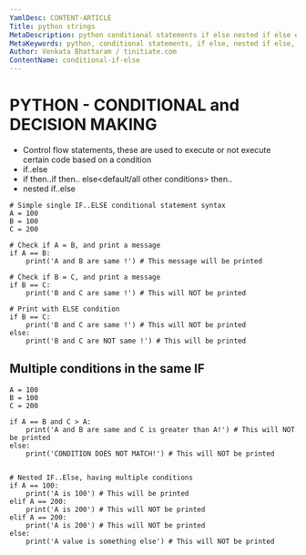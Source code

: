 ```yaml
---
YamlDesc: CONTENT-ARTICLE
Title: python strings
MetaDescription: python conditional statements if else nested if else example code, tutorials
MetaKeywords: python, conditional statements, if else, nested if else, example code, tutorials
Author: Venkata Bhattaram / tinitiate.com
ContentName: conditional-if-else
---
```


# PYTHON - CONDITIONAL and DECISION MAKING

*  Control flow statements, these are used to execute or not execute 
   certain code based on a condition
*  if..else
*  if<condition1> then..if<condition2> then..
   else<default/all other conditions> then..
*  nested if..else

```
# Simple single IF..ELSE conditional statement syntax
A = 100
B = 100
C = 200

# Check if A = B, and print a message
if A == B:
    print('A and B are same !') # This message will be printed

# Check if B = C, and print a message
if B == C:
    print('B and C are same !') # This will NOT be printed

# Print with ELSE condition
if B == C:
    print('B and C are same !') # This will NOT be printed
else:
    print('B and C are NOT same !') # This will be printed
```


## Multiple conditions in the same IF
```
A = 100
B = 100
C = 200

if A == B and C > A: 
    print('A and B are same and C is greater than A!') # This will NOT be printed
else:
    print('CONDITION DOES NOT MATCH!') # This will NOT be printed


# Nested IF..Else, having multiple conditions
if A == 100:
    print('A is 100') # This will be printed
elif A == 200:
    print('A is 200') # This will NOT be printed
elif A == 200:
    print('A is 200') # This will NOT be printed
else:
    print('A value is something else') # This will NOT be printed
```
